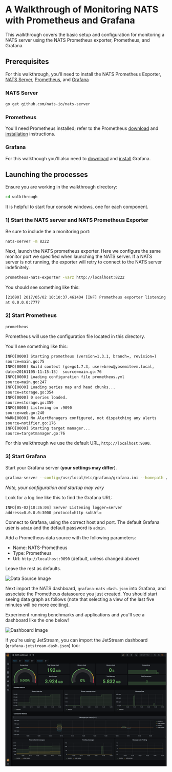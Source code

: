 
# A Walkthrough of Monitoring NATS with Prometheus and Grafana

This walkthrough covers the basic setup and configuration for monitoring a
NATS server using the NATS Prometheus exporter, Prometheus, and Grafana.

## Prerequisites
For this walkthrough, you'll need to install the NATS Prometheus Exporter, [NATS Server](https://github.com/nats-io/nats-server), [Prometheus](https://prometheus.io/), and [Grafana](https://grafana.com/)

### NATS Server
```bash
go get github.com/nats-io/nats-server
```

### Prometheus

You'll need Prometheus installed; refer to the Prometheus [download](https://prometheus.io/download/) and [installation](https://prometheus.io/docs/introduction/install/) instructions.

### Grafana
For this walkthough you'll also need to [download](https://grafana.com/grafana/download) and [install](http://docs.grafana.org/#installing-grafana) Grafana.

## Launching the processes

Ensure you are working in the walkthrough directory:
```sh
cd walkthrough
```

It is helpful to start four console windows, one for each component.

### 1) Start the NATS server and NATS Prometheus Exporter
Be sure to include the a monitoring port:
```sh
nats-server -m 8222
```

Next, launch the NATS prometheus exporter.  Here we configure the same monitor port we specified when launching the NATS server.  If a NATS server is not running, the exporter will retry to connect to the NATS server indefinitely.
```sh
prometheus-nats-exporter -varz http://localhost:8222
```

You should see something like this:
```text
[21690] 2017/05/02 10:10:37.461404 [INF] Prometheus exporter listening at 0.0.0.0:7777
```

### 2) Start Prometheus
```sh
prometheus
```

Prometheus will use the configuration file located in this directory.

You'll see something like this:
```text
INFO[0000] Starting prometheus (version=1.3.1, branch=, revision=)  source=main.go:75
INFO[0000] Build context (go=go1.7.3, user=brew@yosemitevm.local, date=20161105-11:15:15)  source=main.go:76
INFO[0000] Loading configuration file prometheus.yml     source=main.go:247
INFO[0000] Loading series map and head chunks...         source=storage.go:354
INFO[0000] 0 series loaded.                              source=storage.go:359
INFO[0000] Listening on :9090                            source=web.go:240
WARN[0000] No AlertManagers configured, not dispatching any alerts  source=notifier.go:176
INFO[0000] Starting target manager...                    source=targetmanager.go:76
```

For this walkthrough we use the default URL, `http://localhost:9090`.

### 3) Start Grafana

Start your Grafana server (__your settings may differ__).
```bash
grafana-server --config=/usr/local/etc/grafana/grafana.ini --homepath /usr/local/share/grafana cfg:default.paths.logs=/usr/local/var/log/grafana cfg:default.paths.data=/usr/local/var/lib/grafana cfg:default.paths.plugins=/usr/local/var/lib/grafana/plugins
```

*Note, your configuration and startup may vary*

Look for a log line like this to find the Grafana URL:
```text
INFO[05-02|10:36:04] Server Listening logger=server address=0.0.0.0:3000 protocol=http subUrl=
```

Connect to Grafana, using the correct host and port.  The default Grafana user is `admin` and the default password is `admin`.

Add a Prometheus data source with the following parameters:
* Name:  NATS-Prometheus
* Type:  Prometheus
* Url:  `http://localhost:9090` (default, unless changed above)

Leave the rest as defaults.

![Data Source Image](images/GrafanaDatasource.jpg?raw=true "Grafana NATS Data Source")

Next import the NATS dashboard, `grafana-nats-dash.json` into Grafana, and associate the 
Prometheus datasource you just created.  You should start seeing data graph as follows (note that
selecting a view of the last five minutes will be more exciting).

Experiment running benchmarks and applications and you'll see a dashboard like the one below!

![Dashboard Image](images/GrafanaDashboard.jpg?raw=true "Grafana NATS Dashboard")

If you're using JetStream, you can import the JetStream dashboard (`grafana-jetstream-dash.json`) too:

![Dashboard Image](images/GrafanaJetStreamDashboard.png?raw=true "Grafana JetStream Dashboard")



